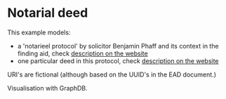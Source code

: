 # Notarial deed

This example models:
* a 'notarieel protocol' by solicitor Benjamin Phaff and its context in the finding aid, check [description on the website](https://archief.amsterdam/inventarissen/details/5075/path/341.1.53)
* one particular deed in this protocol, check [description on the website](https://archief.amsterdam/indexen/deeds/b21a5c6d-bb4f-6a83-e053-b784100a6e32)

URI's are fictional (although based on the UUID's in the EAD document.)

Visualisation with GraphDB.